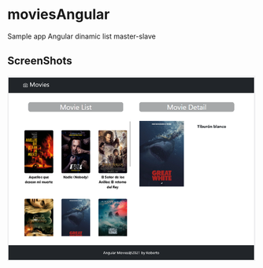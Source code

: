 # moviesAngular
Sample app Angular dinamic list master-slave

## ScreenShots

<img src = "https://github.com/robertogarcor/moviesAngular/blob/main/src/assets/Captura00.PNG"/>
